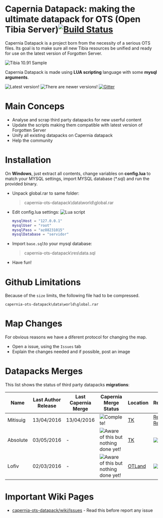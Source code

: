 # Capernia Datapack: making the ultimate datapack for OTS (Open Tibia Server)[![Build Status](https://img.shields.io/badge/build-buggy-yellow.svg)]()


Capernia Datapack is a project born from the necessity of a serious OTS files.
Its goal is to make sure all new Tibia resources be unified and ready for use on the latest version of Forgotten Server.


![Tibia 10.91 Sample](https://cloud.githubusercontent.com/assets/19177793/15003885/258236d8-1187-11e6-86fd-f83118992146.png)


Capernia Datapack is made using **LUA scripting** language with some **mysql arguments**.

![Latest version!](https://img.shields.io/badge/tfs%20version-1.2-brightgreen.svg)
![There are newer versions!](https://img.shields.io/badge/client%20version-10.93-green.svg)
[![Gitter](https://badges.gitter.im/gordonbay/capernia-ots-datapack.svg)](https://gitter.im/gordonbay/capernia-ots-datapack?utm_source=badge&utm_medium=badge&utm_campaign=pr-badge)


Main Conceps
=============

* Analyse and scrap third party datapacks for new userful content
* Update the scripts making them compatible with latest version of Forgotten Server
* Unify all existing datapacks on Capernia datapack
* Help the community



Installation
============


On **Windows**, just extract all contents, change variables on **config.lua** to match your MYSQL settings, import MYSQL database (*.sql) and run the provided binary.

 - Unpack global.rar to same folder:

    > capernia-ots-datapack\data\world\global.rar

 - Edit config.lua settings:
![Lua script](https://img.shields.io/badge/script-lua-blue.svg)
	```lua
	mysqlHost = "127.0.0.1" 
	mysqlUser = "root"
	mysqlPass = "az88231015"
	mysqlDatabase = "servidor"
	```
 - Import `base.sql`to your mysql database:

    > capernia-ots-datapack\res\data.sql
    
 - Have fun!


Github Limitations
===========

Because of the `size` limits, the following file had to be compressed.

    capernia-ots-datapack\data\world\global.rar

Map Changes
===========

For obvious reasons we have a diferent protocol for changing the map.

 - Open a issue, using the `Issues` tab
 - Explain the changes needed and if possible, post an image

Datapacks Merges
=============

This list shows the status of third party datapacks **migrations**:

| Name | Last Author Release | Last Capernia Merge | Capernia Merge Status | Location | Report |
| --- | --- | --- | --- | --- | --- |
| Mitisuig | 13/04/2016 | 13/04/2016 | ![Complete!](https://img.shields.io/badge/status-complete-brightgreen.svg) | [TK](http://www.tibiaking.com/forum/topic/36403-global-full-tibiaking-10911092-tfs-12-full-oramond-cast-system-lions-rock-reward-system-equip-hotkey-new-items-news-monster-new-areas-krailos-asura-medusa-town-etc-eventos-sem-missao-v20/) | [Read Report](https://github.com/gordonbay/capernia-ots-datapack/issues/18) |
| Absolute | 03/05/2016 | - | ![Aware of this but nothing done yet!](https://img.shields.io/badge/aware-0%25-red.svg) | [TK](http://www.tibiaking.com/forum/topic/67075-global-full-download-1090-tfs-12ferumbras-questkrailosnew-arenacastrewardeventscasino/) | ![](https://img.shields.io/badge/invitation-pending-red.svg) |
| Lofiv | 02/03/2016 | - | ![Aware of this but nothing done yet!](https://img.shields.io/badge/aware-0%25-red.svg) | [OTLand](https://otland.net/threads/10-90-globalot-full-new-www-new-layout-krailos-tfs-1-2.241083/) | ![](https://img.shields.io/badge/invitation-pending-red.svg) |


Important Wiki Pages
=============

- [capernia-ots-datapack/wiki/Issues](https://github.com/gordonbay/capernia-ots-datapack/wiki/Issues) - Read this before report any issue

